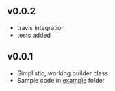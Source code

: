 ## v0.0.2

* travis integration
* tests added

## v0.0.1

* Simplistic, working builder class
* Sample code in [example](example) folder